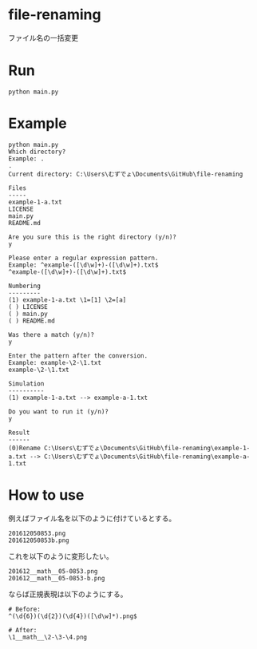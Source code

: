# file-renaming

ファイル名の一括変更

# Run

```shell
python main.py
```

# Example

```plaintext
python main.py
Which directory?
Example: .
.
Current directory: C:\Users\むずでょ\Documents\GitHub\file-renaming

Files
-----
example-1-a.txt
LICENSE
main.py
README.md

Are you sure this is the right directory (y/n)?
y

Please enter a regular expression pattern.
Example: ^example-([\d\w]+)-([\d\w]+).txt$
^example-([\d\w]+)-([\d\w]+).txt$

Numbering
---------
(1) example-1-a.txt \1=[1] \2=[a]
( ) LICENSE
( ) main.py
( ) README.md

Was there a match (y/n)?
y

Enter the pattern after the conversion.
Example: example-\2-\1.txt
example-\2-\1.txt

Simulation
----------
(1) example-1-a.txt --> example-a-1.txt

Do you want to run it (y/n)?
y

Result
------
(0)Rename C:\Users\むずでょ\Documents\GitHub\file-renaming\example-1-a.txt --> C:\Users\むずでょ\Documents\GitHub\file-renaming\example-a-1.txt
```

# How to use

例えばファイル名を以下のように付けているとする。  

```plaintext
201612050853.png
201612050853b.png
```

これを以下のように変形したい。  

```plaintext
201612__math__05-0853.png
201612__math__05-0853-b.png
```

ならば正規表現は以下のようにする。  

```plaintext
# Before:
^(\d{6})(\d{2})(\d{4})([\d\w]*).png$

# After:
\1__math__\2-\3-\4.png
```
